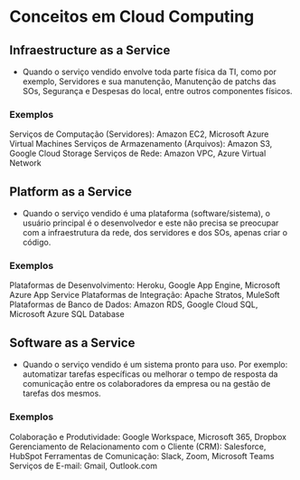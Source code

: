 # Conceitos em Cloud Computing

## Infraestructure as a Service
- Quando o serviço vendido envolve toda parte física da TI, como por exemplo, Servidores e sua manutenção, Manutenção de patchs das SOs, Segurança e Despesas do local, entre outros componentes físicos.

### Exemplos

Serviços de Computação (Servidores): Amazon EC2, Microsoft Azure Virtual Machines
Serviços de Armazenamento (Arquivos): Amazon S3, Google Cloud Storage
Serviços de Rede: Amazon VPC, Azure Virtual Network

## Platform as a Service
- Quando o serviço vendido é uma plataforma (software/sistema), o usuário principal é o desenvolvedor e este não precisa se preocupar com a infraestrutura da rede, dos servidores e dos SOs, apenas criar o código. 

### Exemplos

Plataformas de Desenvolvimento: Heroku, Google App Engine, Microsoft Azure App Service
Plataformas de Integração: Apache Stratos, MuleSoft
Plataformas de Banco de Dados: Amazon RDS, Google Cloud SQL, Microsoft Azure SQL Database


## Software as a Service 
- Quando o serviço vendido é um sistema pronto para uso. Por exemplo: automatizar tarefas específicas ou melhorar o tempo de resposta da comunicação entre os colaboradores da empresa ou na gestão de tarefas dos mesmos.

### Exemplos

Colaboração e Produtividade: Google Workspace, Microsoft 365, Dropbox
Gerenciamento de Relacionamento com o Cliente (CRM): Salesforce, HubSpot
Ferramentas de Comunicação: Slack, Zoom, Microsoft Teams
Serviços de E-mail: Gmail, Outlook.com